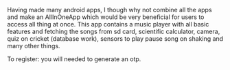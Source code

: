 Having made many android apps, I though why not combine all the apps and make an AllInOneApp which would be very beneficial 
for users to access all thing at once.
This app contains a music player with all basic features and fetching the songs from sd card, scientific calculator, camera, quiz on 
cricket (database work), sensors to play pause song on shaking and many other things.

To register: you will needed to generate an otp.
